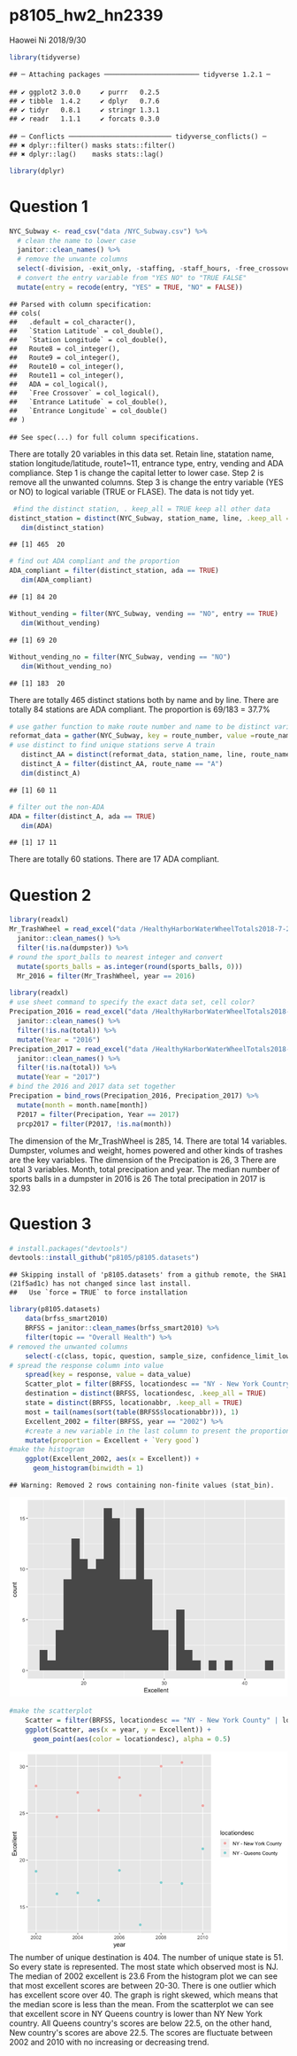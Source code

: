 p8105\_hw2\_hn2339
================
Haowei Ni
2018/9/30

``` r
library(tidyverse)
```

    ## ─ Attaching packages ──────────────────────── tidyverse 1.2.1 ─

    ## ✔ ggplot2 3.0.0     ✔ purrr   0.2.5
    ## ✔ tibble  1.4.2     ✔ dplyr   0.7.6
    ## ✔ tidyr   0.8.1     ✔ stringr 1.3.1
    ## ✔ readr   1.1.1     ✔ forcats 0.3.0

    ## ─ Conflicts ────────────────────────── tidyverse_conflicts() ─
    ## ✖ dplyr::filter() masks stats::filter()
    ## ✖ dplyr::lag()    masks stats::lag()

``` r
library(dplyr)
```

Question 1
==========

``` r
NYC_Subway <- read_csv("data /NYC_Subway.csv") %>%
  # clean the name to lower case 
  janitor::clean_names() %>%
  # remove the unwante columns 
  select(-division, -exit_only, -staffing, -staff_hours, -free_crossover, -north_south_street, -east_west_street, -corner, -station_location, -entrance_location, -entrance_longitude, -entrance_latitude) %>%
  # convert the entry variable from "YES NO" to "TRUE FALSE"
  mutate(entry = recode(entry, "YES" = TRUE, "NO" = FALSE)) 
```

    ## Parsed with column specification:
    ## cols(
    ##   .default = col_character(),
    ##   `Station Latitude` = col_double(),
    ##   `Station Longitude` = col_double(),
    ##   Route8 = col_integer(),
    ##   Route9 = col_integer(),
    ##   Route10 = col_integer(),
    ##   Route11 = col_integer(),
    ##   ADA = col_logical(),
    ##   `Free Crossover` = col_logical(),
    ##   `Entrance Latitude` = col_double(),
    ##   `Entrance Longitude` = col_double()
    ## )

    ## See spec(...) for full column specifications.

There are totally 20 variables in this data set. Retain line, statation name, station longitude/latitude, route1~11, entrance type, entry, vending and ADA compliance. Step 1 is change the capital letter to lower case. Step 2 is remove all the unwanted columns. Step 3 is change the entry variable (YES or NO) to logical variable (TRUE or FLASE). The data is not tidy yet.

``` r
 #find the distinct station, . keep_all = TRUE keep all other data 
distinct_station = distinct(NYC_Subway, station_name, line, .keep_all = TRUE) 
   dim(distinct_station)
```

    ## [1] 465  20

``` r
# find out ADA compliant and the proportion 
ADA_compliant = filter(distinct_station, ada == TRUE)
   dim(ADA_compliant)
```

    ## [1] 84 20

``` r
Without_vending = filter(NYC_Subway, vending == "NO", entry == TRUE)
   dim(Without_vending)
```

    ## [1] 69 20

``` r
Without_vending_no = filter(NYC_Subway, vending == "NO")
   dim(Without_vending_no)
```

    ## [1] 183  20

There are totally 465 distinct stations both by name and by line. There are totally 84 stations are ADA compliant. The proportion is 69/183 = 37.7%

``` r
# use gather function to make route number and name to be distinct variables
reformat_data = gather(NYC_Subway, key = route_number, value =route_name, route1:route11 )
# use distinct to find unique stations serve A train 
   distinct_AA = distinct(reformat_data, station_name, line, route_name, .keep_all = TRUE) 
   distinct_A = filter(distinct_AA, route_name == "A")
   dim(distinct_A) 
```

    ## [1] 60 11

``` r
# filter out the non-ADA 
ADA = filter(distinct_A, ada == TRUE)
   dim(ADA) 
```

    ## [1] 17 11

There are totally 60 stations. There are 17 ADA compliant.

Question 2
==========

``` r
library(readxl)
Mr_TrashWheel = read_excel("data /HealthyHarborWaterWheelTotals2018-7-28.xlsx", range = "A2:N338") %>%
  janitor::clean_names() %>%
  filter(!is.na(dumpster)) %>%
# round the sport_balls to nearest integer and convert 
  mutate(sports_balls = as.integer(round(sports_balls, 0)))
  Mr_2016 = filter(Mr_TrashWheel, year == 2016)
```

``` r
library(readxl)
# use sheet command to specify the exact data set, cell color? 
Precipation_2016 = read_excel("data /HealthyHarborWaterWheelTotals2018-7-28.xlsx", sheet = 5, range = "A2:B15") %>%
  janitor::clean_names() %>%
  filter(!is.na(total)) %>%
  mutate(Year = "2016")
Precipation_2017 = read_excel("data /HealthyHarborWaterWheelTotals2018-7-28.xlsx", sheet = 4, range = "A2:B15") %>%
  janitor::clean_names() %>%
  filter(!is.na(total)) %>%
  mutate(Year = "2017")
# bind the 2016 and 2017 data set together 
Precipation = bind_rows(Precipation_2016, Precipation_2017) %>%
  mutate(month = month.name[month])
  P2017 = filter(Precipation, Year == 2017) 
  prcp2017 = filter(P2017, !is.na(month))
```

The dimension of the Mr\_TrashWheel is 285, 14. There are total 14 variables. Dumpster, volumes and weight, homes powered and other kinds of trashes are the key variables. The dimension of the Precipation is 26, 3 There are total 3 variables. Month, total precipation and year. The median number of sports balls in a dumpster in 2016 is 26 The total precipation in 2017 is 32.93

Question 3
==========

``` r
# install.packages("devtools")
devtools::install_github("p8105/p8105.datasets")
```

    ## Skipping install of 'p8105.datasets' from a github remote, the SHA1 (21f5ad1c) has not changed since last install.
    ##   Use `force = TRUE` to force installation

``` r
library(p8105.datasets)
    data(brfss_smart2010) 
    BRFSS = janitor::clean_names(brfss_smart2010) %>%
    filter(topic == "Overall Health") %>%
# removed the unwanted columns 
    select(-c(class, topic, question, sample_size, confidence_limit_low:geo_location)) %>%
# spread the response column into value 
    spread(key = response, value = data_value) 
    Scatter_plot = filter(BRFSS, locationdesc == "NY - New York Country" | locationdesc == "NY - Queens Country")
    destination = distinct(BRFSS, locationdesc, .keep_all = TRUE) 
    state = distinct(BRFSS, locationabbr, .keep_all = TRUE)
    most = tail(names(sort(table(BRFSS$locationabbr))), 1)
    Excellent_2002 = filter(BRFSS, year == "2002") %>%
    #create a new variable in the last column to present the proportion of excellent and very good 
    mutate(proportion = Excellent + `Very good`)
#make the histogram 
    ggplot(Excellent_2002, aes(x = Excellent)) +
      geom_histogram(binwidth = 1)
```

    ## Warning: Removed 2 rows containing non-finite values (stat_bin).

![](p8105_hw2_hn2339__files/figure-markdown_github/unnamed-chunk-8-1.png)

``` r
#make the scatterplot 
    Scatter = filter(BRFSS, locationdesc == "NY - New York County" | locationdesc == "NY - Queens County")
    ggplot(Scatter, aes(x = year, y = Excellent)) + 
      geom_point(aes(color = locationdesc), alpha = 0.5)
```

![](p8105_hw2_hn2339__files/figure-markdown_github/unnamed-chunk-8-2.png) The number of unique destination is 404. The number of unique state is 51. So every state is represented. The most state which observed most is NJ. The median of 2002 excellent is 23.6 From the histogram plot we can see that most excellent scores are between 20-30. There is one outlier which has excellent score over 40. The graph is right skewed, which means that the median score is less than the mean. From the scatterplot we can see that excellent score in NY Queens country is lower than NY New York country. All Queens country's scores are below 22.5, on the other hand, New country's scores are above 22.5. The scores are fluctuate between 2002 and 2010 with no increasing or decreasing trend.
